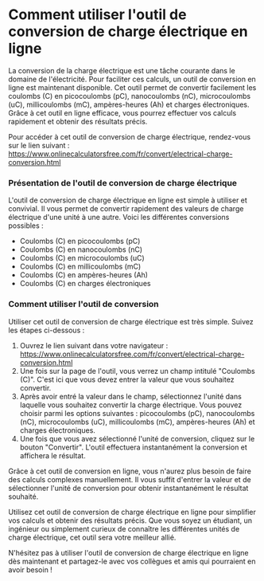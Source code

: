 Comment utiliser l'outil de conversion de charge électrique en ligne
====================================================================

La conversion de la charge électrique est une tâche courante dans le domaine de l'électricité. Pour faciliter ces calculs, un outil de conversion en ligne est maintenant disponible. Cet outil permet de convertir facilement les coulombs (C) en picocoulombs (pC), nanocoulombs (nC), microcoulombs (uC), millicoulombs (mC), ampères-heures (Ah) et charges électroniques. Grâce à cet outil en ligne efficace, vous pourrez effectuer vos calculs rapidement et obtenir des résultats précis.

Pour accéder à cet outil de conversion de charge électrique, rendez-vous sur le lien suivant : <https://www.onlinecalculatorsfree.com/fr/convert/electrical-charge-conversion.html>

### Présentation de l'outil de conversion de charge électrique

L'outil de conversion de charge électrique en ligne est simple à utiliser et convivial. Il vous permet de convertir rapidement des valeurs de charge électrique d'une unité à une autre. Voici les différentes conversions possibles :

- Coulombs (C) en picocoulombs (pC)
- Coulombs (C) en nanocoulombs (nC)
- Coulombs (C) en microcoulombs (uC)
- Coulombs (C) en millicoulombs (mC)
- Coulombs (C) en ampères-heures (Ah)
- Coulombs (C) en charges électroniques

### Comment utiliser l'outil de conversion

Utiliser cet outil de conversion de charge électrique est très simple. Suivez les étapes ci-dessous :

1. Ouvrez le lien suivant dans votre navigateur : <https://www.onlinecalculatorsfree.com/fr/convert/electrical-charge-conversion.html>
2. Une fois sur la page de l'outil, vous verrez un champ intitulé "Coulombs (C)". C'est ici que vous devez entrer la valeur que vous souhaitez convertir.
3. Après avoir entré la valeur dans le champ, sélectionnez l'unité dans laquelle vous souhaitez convertir la charge électrique. Vous pouvez choisir parmi les options suivantes : picocoulombs (pC), nanocoulombs (nC), microcoulombs (uC), millicoulombs (mC), ampères-heures (Ah) et charges électroniques.
4. Une fois que vous avez sélectionné l'unité de conversion, cliquez sur le bouton "Convertir". L'outil effectuera instantanément la conversion et affichera le résultat.

Grâce à cet outil de conversion en ligne, vous n'aurez plus besoin de faire des calculs complexes manuellement. Il vous suffit d'entrer la valeur et de sélectionner l'unité de conversion pour obtenir instantanément le résultat souhaité.

Utilisez cet outil de conversion de charge électrique en ligne pour simplifier vos calculs et obtenir des résultats précis. Que vous soyez un étudiant, un ingénieur ou simplement curieux de connaître les différentes unités de charge électrique, cet outil sera votre meilleur allié.

N'hésitez pas à utiliser l'outil de conversion de charge électrique en ligne dès maintenant et partagez-le avec vos collègues et amis qui pourraient en avoir besoin !